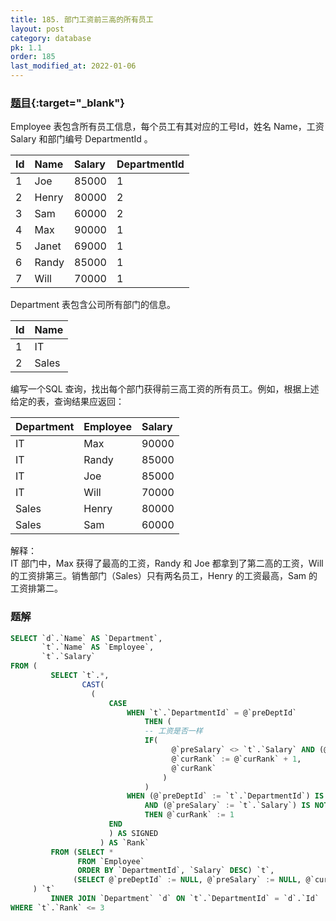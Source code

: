 ```yaml
---
title: 185. 部门工资前三高的所有员工
layout: post
category: database
pk: 1.1
order: 185
last_modified_at: 2022-01-06
---
```


### [题目](https://leetcode-cn.com/problems/department-top-three-salaries/){:target="_blank"}

Employee 表包含所有员工信息，每个员工有其对应的工号Id，姓名 Name，工资 Salary 和部门编号 DepartmentId 。

| Id | Name  | Salary | DepartmentId |
|:---|:---|:---|:---|
| 1  | Joe   | 85000  | 1            |
| 2  | Henry | 80000  | 2            |
| 3  | Sam   | 60000  | 2            |
| 4  | Max   | 90000  | 1            |
| 5  | Janet | 69000  | 1            |
| 6  | Randy | 85000  | 1            |
| 7  | Will  | 70000  | 1            |

Department 表包含公司所有部门的信息。

| Id | Name     |
|:---|:---|
| 1  | IT       |
| 2  | Sales    |

编写一个SQL 查询，找出每个部门获得前三高工资的所有员工。例如，根据上述给定的表，查询结果应返回：

| Department | Employee | Salary |
|:---|:---|:---|
| IT         | Max      | 90000  |
| IT         | Randy    | 85000  |
| IT         | Joe      | 85000  |
| IT         | Will     | 70000  |
| Sales      | Henry    | 80000  |
| Sales      | Sam      | 60000  |

解释：  
IT 部门中，Max 获得了最高的工资，Randy 和 Joe 都拿到了第二高的工资，Will 的工资排第三。销售部门（Sales）只有两名员工，Henry 的工资最高，Sam 的工资排第二。

### 题解

```sql
SELECT `d`.`Name` AS `Department`,
       `t`.`Name` AS `Employee`,
       `t`.`Salary`
FROM (
         SELECT `t`.*,
                CAST(
                  (
                      CASE
                          WHEN `t`.`DepartmentId` = @`preDeptId`
                              THEN (
                              -- 工资是否一样
                              IF(
                                    @`preSalary` <> `t`.`Salary` AND (@`preSalary` := `t`.`Salary`) IS NOT NULL,
                                    @`curRank` := @`curRank` + 1,
                                    @`curRank`
                                  )
                              )
                          WHEN (@`preDeptId` := `t`.`DepartmentId`) IS NOT NULL
                              AND (@`preSalary` := `t`.`Salary`) IS NOT NULL
                              THEN @`curRank` := 1
                      END
                      ) AS SIGNED
                    ) AS `Rank`
         FROM (SELECT *
               FROM `Employee`
               ORDER BY `DepartmentId`, `Salary` DESC) `t`,
              (SELECT @`preDeptId` := NULL, @`preSalary` := NULL, @`curRank` := 0) `r`
     ) `t`
         INNER JOIN `Department` `d` ON `t`.`DepartmentId` = `d`.`Id`
WHERE `t`.`Rank` <= 3
```